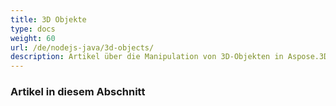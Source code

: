 ```yaml
---
title: 3D Objekte
type: docs
weight: 60
url: /de/nodejs-java/3d-objects/
description: Artikel über die Manipulation von 3D-Objekten in Aspose.3D for Python via .NET.
---
```

###  **Artikel in diesem Abschnitt**

